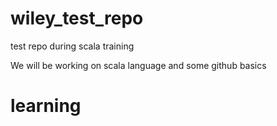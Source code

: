 # wiley_test_repo
test repo during scala training

We will be working on scala language and some github basics

# learning
